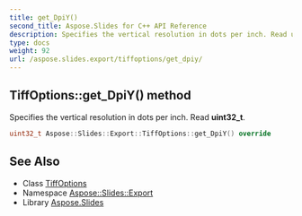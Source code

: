 ```yaml
---
title: get_DpiY()
second_title: Aspose.Slides for C++ API Reference
description: Specifies the vertical resolution in dots per inch. Read uint32_t.
type: docs
weight: 92
url: /aspose.slides.export/tiffoptions/get_dpiy/
---
```

## TiffOptions::get_DpiY() method


Specifies the vertical resolution in dots per inch. Read **uint32_t**.

```cpp
uint32_t Aspose::Slides::Export::TiffOptions::get_DpiY() override
```

## See Also

* Class [TiffOptions](../)
* Namespace [Aspose::Slides::Export](../../)
* Library [Aspose.Slides](../../../)